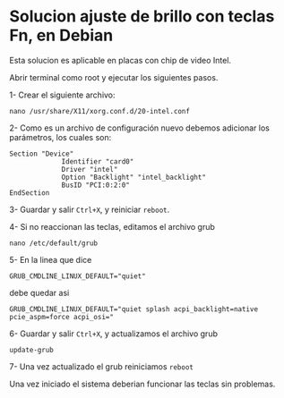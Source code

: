 # Solucion ajuste de brillo con teclas Fn, en Debian

Esta solucion es aplicable en placas con chip de video Intel.

Abrir terminal como root y ejecutar los siguientes pasos.

1- Crear el siguiente archivo:  

``nano /usr/share/X11/xorg.conf.d/20-intel.conf``

2- Como es un archivo de configuración nuevo debemos adicionar los parámetros, los cuales son:
```
Section "Device"
             Identifier "card0"
             Driver "intel"
             Option "Backlight" "intel_backlight"
             BusID "PCI:0:2:0"
EndSection
```
3- Guardar y salir `Ctrl+X`, y reiniciar `reboot`.

4- Si no reaccionan las teclas, editamos el archivo grub
```
nano /etc/default/grub
```

5- En la linea que dice
```
GRUB_CMDLINE_LINUX_DEFAULT="quiet"
```
debe quedar asi
```
GRUB_CMDLINE_LINUX_DEFAULT="quiet splash acpi_backlight=native pcie_aspm=force acpi_osi="
```

6- Guardar y salir `Ctrl+X`, y actualizamos el archivo grub
```
update-grub
```

7- Una vez actualizado el grub reiniciamos `reboot`

Una vez iniciado el sistema deberian funcionar las teclas sin problemas.
